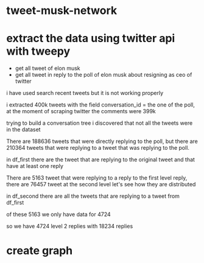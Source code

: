 # tweet-musk-network

# extract the data using twitter api with tweepy 

- get all tweet of elon musk 
- get all tweet in reply to the poll of elon musk about resigning as ceo of twitter 

i have used search recent tweets but it is not working properly 

i extracted 400k tweets with the field conversation_id =  the one of the poll, at the moment of scraping twitter the comments were 399k 

trying to build a conversation tree i discovered that not all the tweets were in the dataset 


There are 188636 tweets that were directly replying to the poll, but there are 210364 tweets that were replying to a tweet that was replying to the poll. 

in df_first there are the tweet that are replying to the original tweet and that have at least one reply

There are 5163 tweet that were replying to a reply to the first level reply, there are 76457 tweet at the second level let's see how they are distributed 

in df_second there are all the tweets that are replying to a tweet from df_first

of these 5163 we only have data for 4724 

so we have 4724 level 2 replies with 18234 replies 






# create graph 